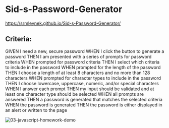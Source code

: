 # Sid-s-Password-Generator
https://srmleynek.github.io/Sid-s-Password-Generator/
## Criteria:
GIVEN I need a new, secure password
WHEN I click the button to generate a password
THEN I am presented with a series of prompts for password criteria
WHEN prompted for password criteria
THEN I select which criteria to include in the password
WHEN prompted for the length of the password
THEN I choose a length of at least 8 characters and no more than 128 characters
WHEN prompted for character types to include in the password
THEN I choose lowercase, uppercase, numeric, and/or special characters
WHEN I answer each prompt
THEN my input should be validated and at least one character type should be selected
WHEN all prompts are answered
THEN a password is generated that matches the selected criteria
WHEN the password is generated
THEN the password is either displayed in an alert or written to the page

![03-javascript-homework-demo](https://user-images.githubusercontent.com/81785012/118406414-398f0f00-b639-11eb-91a9-2fd65b3a46d3.png)

